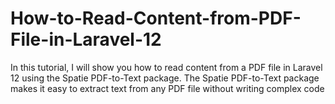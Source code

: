 # How-to-Read-Content-from-PDF-File-in-Laravel-12
In this tutorial, I will show you how to read content from a PDF file in Laravel 12 using the Spatie PDF-to-Text package. The Spatie PDF-to-Text package makes it easy to extract text from any PDF file without writing complex code
